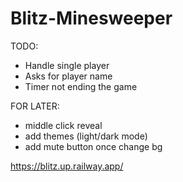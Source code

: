 # Blitz-Minesweeper

TODO:
- Handle single player
- Asks for player name
- Timer not ending the game

FOR LATER:
- middle click reveal
- add themes (light/dark mode)
- add mute button once change bg

https://blitz.up.railway.app/
